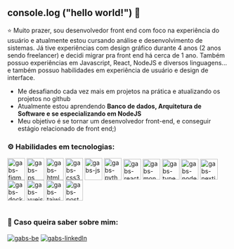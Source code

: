 ## console.log ("hello world!") 👋


⭐ Muito prazer, sou desenvolvedor front end com foco na experiência do usuário e atualmente estou cursando análise e desenvolvimento de sistemas. 
Já tive experiências com design gráfico durante 4 anos (2 anos sendo freelancer) e decidi migrar pra front end há cerca de 1 ano. Também possuo experiências 
em Javascript, React, NodeJS e diversos linguagens... e também possuo habilidades em experiência de usuário e design de interface.

- Me desafiando cada vez mais em projetos na prática e atualizando os projetos no github
- Atualmente estou aprendendo <strong>Banco de dados, Arquitetura de Software e se especializando em NodeJS</strong>
- Meu objetivo é se tornar um desenvolvedor front-end, e conseguir estágio relacionado de front end;)

<h3>⚙️ Habilidades em tecnologias:</h1>

<div>
<img align="center" alt="gabs-figma" height="50" width="40" src="https://cdn.jsdelivr.net/gh/devicons/devicon/icons/figma/figma-original.svg" />
<img align="center" alt="gabs-ps" height="50" width="40" src="https://cdn.jsdelivr.net/gh/devicons/devicon/icons/photoshop/photoshop-plain.svg" />
<img align="center" alt="gabs-html5" height="50" width="40" src="https://cdn.jsdelivr.net/gh/devicons/devicon/icons/html5/html5-original.svg" />
<img align="center" alt="gabs-css3" height="50" width="40" src="https://cdn.jsdelivr.net/gh/devicons/devicon/icons/css3/css3-original.svg" />
<img align="center" alt="gabs-js" height="50" width="40" src="https://cdn.jsdelivr.net/gh/devicons/devicon/icons/javascript/javascript-original.svg" />
<img align="center" alt="gabs-python" height="50" width="40" src="https://cdn.jsdelivr.net/gh/devicons/devicon/icons/python/python-original-wordmark.svg" />        
<img align="center" alt="gabs-react" height="47" width="40" src="https://cdn.jsdelivr.net/gh/devicons/devicon/icons/react/react-original.svg" />
<img align="center" alt="gabs-mongodb" height="47" width="40" src="https://cdn.jsdelivr.net/gh/devicons/devicon@latest/icons/mongodb/mongodb-plain-wordmark.svg" />
<img align="center" alt="gabs-typescript" height="47" width="40" src="https://cdn.jsdelivr.net/gh/devicons/devicon@latest/icons/typescript/typescript-original.svg" />
<img align="center" alt="gabs-nodejs" height="47" width="40" src="https://cdn.jsdelivr.net/gh/devicons/devicon@latest/icons/nodejs/nodejs-original.svg" />
<img align="center" alt="gabs-nextjs" height="47" width="40" src="https://cdn.jsdelivr.net/gh/devicons/devicon@latest/icons/nextjs/nextjs-original.svg" />
<img align="center" alt="gabs-docker" height="47" width="40" src="https://cdn.jsdelivr.net/gh/devicons/devicon@latest/icons/docker/docker-original-wordmark.svg" />
<img align="center" alt="gabs-vuejs" height="47" width="40" src="https://cdn.jsdelivr.net/gh/devicons/devicon@latest/icons/vuejs/vuejs-original-wordmark.svg" />
<img align="center" alt="gabs-taiwindcss" height="47" width="40" src="https://cdn.jsdelivr.net/gh/devicons/devicon@latest/icons/tailwindcss/tailwindcss-original.svg" />
<img align="center" alt="gabs-postman" height="47" width="40" src="https://cdn.jsdelivr.net/gh/devicons/devicon@latest/icons/postman/postman-original.svg" />
</div>
 
#       


<h3>🚀 Caso queira saber sobre mim:</h3>

<div>

[<img align="center" alt="gabs-be" src="https://img.shields.io/badge/Behance-0054F7?style=for-the-badge&logo=behance&logoColor=white" />](https://www.behance.net/waks_)
[<img align="center" alt="gabs-linkedln" src="https://img.shields.io/badge/LinkedIn-0077B5?style=for-the-badge&logo=linkedin&logoColor=white" />](https://www.linkedin.com/in/gabriel-vilarino-aa529b248/)

</div>





